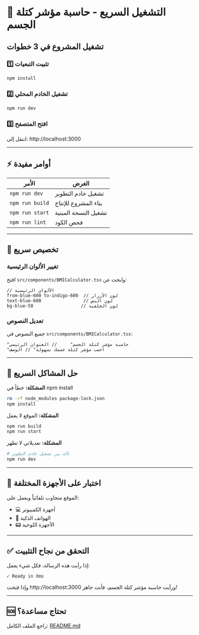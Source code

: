 # 🚀 التشغيل السريع - حاسبة مؤشر كتلة الجسم

## تشغيل المشروع في 3 خطوات

### 1️⃣ تثبيت التبعيات
```bash
npm install
```

### 2️⃣ تشغيل الخادم المحلي
```bash
npm run dev
```

### 3️⃣ افتح المتصفح
انتقل إلى: http://localhost:3000

---

## ⚡ أوامر مفيدة

| الأمر | الغرض |
|-------|--------|
| `npm run dev` | تشغيل خادم التطوير |
| `npm run build` | بناء المشروع للإنتاج |
| `npm run start` | تشغيل النسخة المبنية |
| `npm run lint` | فحص الكود |

---

## 🎨 تخصيص سريع

### تغيير الألوان الرئيسية
افتح `src/components/BMICalculator.tsx` وابحث عن:
```tsx
// الألوان الرئيسية
from-blue-600 to-indigo-600  // لون الأزرار
text-blue-600                // لون النص
bg-blue-50                  // لون الخلفية
```

### تعديل النصوص
جميع النصوص في `src/components/BMICalculator.tsx`:
```tsx
"حاسبة مؤشر كتلة الجسم"     // العنوان الرئيسي
"احسب مؤشر كتلة جسمك بسهولة" // الوصف
```

---

## 🔧 حل المشاكل السريع

**المشكلة:** خطأ في npm install
```bash
rm -rf node_modules package-lock.json
npm install
```

**المشكلة:** الموقع لا يعمل
```bash
npm run build
npm run start
```

**المشكلة:** تعديلاتي لا تظهر
```bash
# تأكد من تشغيل خادم التطوير
npm run dev
```

---

## 📱 اختبار على الأجهزة المختلفة

الموقع متجاوب تلقائياً ويعمل على:
- 💻 أجهزة الكمبيوتر
- 📱 الهواتف الذكية  
- 📟 الأجهزة اللوحية

---

## ✅ التحقق من نجاح التثبيت

إذا رأيت هذه الرسالة، فكل شيء يعمل:
```
✓ Ready in Xms
```

وإذا فتحت http://localhost:3000 ورأيت حاسبة مؤشر كتلة الجسم، فأنت جاهز!

---

## 🆘 تحتاج مساعدة؟

راجع الملف الكامل: [README.md](README.md)